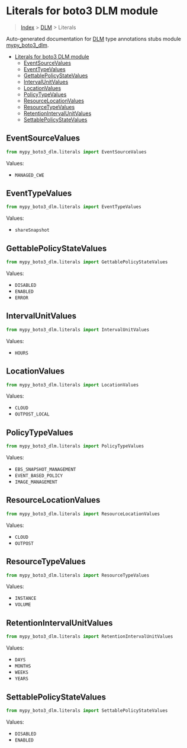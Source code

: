 # Literals for boto3 DLM module

> [Index](../README.md) > [DLM](./README.md) > Literals

Auto-generated documentation for
[DLM](https://boto3.amazonaws.com/v1/documentation/api/latest/reference/services/dlm.html#DLM)
type annotations stubs module
[mypy_boto3_dlm](https://pypi.org/project/mypy-boto3-dlm/).

- [Literals for boto3 DLM module](#literals-for-boto3-dlm-module)
  - [EventSourceValues](#eventsourcevalues)
  - [EventTypeValues](#eventtypevalues)
  - [GettablePolicyStateValues](#gettablepolicystatevalues)
  - [IntervalUnitValues](#intervalunitvalues)
  - [LocationValues](#locationvalues)
  - [PolicyTypeValues](#policytypevalues)
  - [ResourceLocationValues](#resourcelocationvalues)
  - [ResourceTypeValues](#resourcetypevalues)
  - [RetentionIntervalUnitValues](#retentionintervalunitvalues)
  - [SettablePolicyStateValues](#settablepolicystatevalues)

## EventSourceValues

```python
from mypy_boto3_dlm.literals import EventSourceValues
```

Values:

- `MANAGED_CWE`

## EventTypeValues

```python
from mypy_boto3_dlm.literals import EventTypeValues
```

Values:

- `shareSnapshot`

## GettablePolicyStateValues

```python
from mypy_boto3_dlm.literals import GettablePolicyStateValues
```

Values:

- `DISABLED`
- `ENABLED`
- `ERROR`

## IntervalUnitValues

```python
from mypy_boto3_dlm.literals import IntervalUnitValues
```

Values:

- `HOURS`

## LocationValues

```python
from mypy_boto3_dlm.literals import LocationValues
```

Values:

- `CLOUD`
- `OUTPOST_LOCAL`

## PolicyTypeValues

```python
from mypy_boto3_dlm.literals import PolicyTypeValues
```

Values:

- `EBS_SNAPSHOT_MANAGEMENT`
- `EVENT_BASED_POLICY`
- `IMAGE_MANAGEMENT`

## ResourceLocationValues

```python
from mypy_boto3_dlm.literals import ResourceLocationValues
```

Values:

- `CLOUD`
- `OUTPOST`

## ResourceTypeValues

```python
from mypy_boto3_dlm.literals import ResourceTypeValues
```

Values:

- `INSTANCE`
- `VOLUME`

## RetentionIntervalUnitValues

```python
from mypy_boto3_dlm.literals import RetentionIntervalUnitValues
```

Values:

- `DAYS`
- `MONTHS`
- `WEEKS`
- `YEARS`

## SettablePolicyStateValues

```python
from mypy_boto3_dlm.literals import SettablePolicyStateValues
```

Values:

- `DISABLED`
- `ENABLED`
